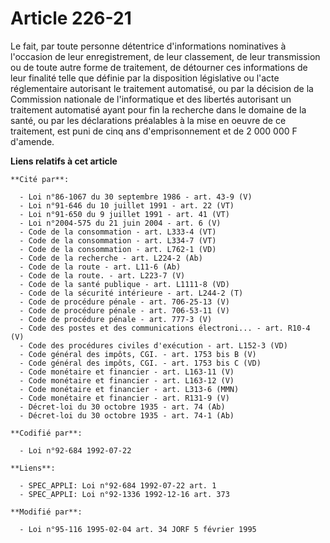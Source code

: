 # Article 226-21

Le fait, par toute personne détentrice d'informations nominatives à l'occasion de leur enregistrement, de leur classement, de
leur transmission ou de toute autre forme de traitement, de détourner ces informations de leur finalité telle que définie par
la disposition législative ou l'acte réglementaire autorisant le traitement automatisé, ou par la décision de la Commission
nationale de l'informatique et des libertés autorisant un traitement automatisé ayant pour fin la recherche dans le domaine
de la santé, ou par les déclarations préalables à la mise en oeuvre de ce traitement, est puni de cinq ans d'emprisonnement
et de 2 000 000 F d'amende.

**Liens relatifs à cet article**

	**Cité par**:

	  - Loi n°86-1067 du 30 septembre 1986 - art. 43-9 (V)
	  - Loi n°91-646 du 10 juillet 1991 - art. 22 (VT)
	  - Loi n°91-650 du 9 juillet 1991 - art. 41 (VT)
	  - Loi n°2004-575 du 21 juin 2004 - art. 6 (V)
	  - Code de la consommation - art. L333-4 (VT)
	  - Code de la consommation - art. L334-7 (VT)
	  - Code de la consommation - art. L762-1 (VD)
	  - Code de la recherche - art. L224-2 (Ab)
	  - Code de la route - art. L11-6 (Ab)
	  - Code de la route. - art. L223-7 (V)
	  - Code de la santé publique - art. L1111-8 (VD)
	  - Code de la sécurité intérieure - art. L244-2 (T)
	  - Code de procédure pénale - art. 706-25-13 (V)
	  - Code de procédure pénale - art. 706-53-11 (V)
	  - Code de procédure pénale - art. 777-3 (V)
	  - Code des postes et des communications électroni... - art. R10-4 (V)
	  - Code des procédures civiles d'exécution - art. L152-3 (VD)
	  - Code général des impôts, CGI. - art. 1753 bis B (V)
	  - Code général des impôts, CGI. - art. 1753 bis C (VD)
	  - Code monétaire et financier - art. L163-11 (V)
	  - Code monétaire et financier - art. L163-12 (V)
	  - Code monétaire et financier - art. L313-6 (MMN)
	  - Code monétaire et financier - art. R131-9 (V)
	  - Décret-loi du 30 octobre 1935 - art. 74 (Ab)
	  - Décret-loi du 30 octobre 1935 - art. 74-1 (Ab)

	**Codifié par**:

	  - Loi n°92-684 1992-07-22

	**Liens**:

	  - SPEC_APPLI: Loi n°92-684 1992-07-22 art. 1
	  - SPEC_APPLI: Loi n°92-1336 1992-12-16 art. 373

	**Modifié par**:

	  - Loi n°95-116 1995-02-04 art. 34 JORF 5 février 1995
